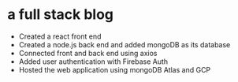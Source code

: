# a full stack blog

- Created a react front end 
- Created a node.js back end and added mongoDB as its database
- Connected front and back end using axios 
- Added user authentication with Firebase Auth
- Hosted the web application using mongoDB Atlas and GCP 

